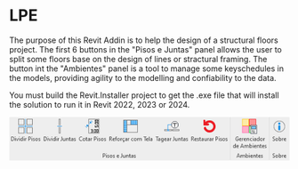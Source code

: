 # LPE

The purpose of this Revit Addin is to help the design of a structural floors project.
The first 6 buttons in the "Pisos e Juntas" panel allows the user to split some floors base on the design of lines or stractural framing.
The button int the "Ambientes" panel is a tool to manage some keyschedules in the models, providing agility to the modelling and confiability to the data.

You must build the Revit.Installer project to get the .exe file that will install the solution to run it in Revit 2022, 2023 or 2024.

![Alt text](image.png)

